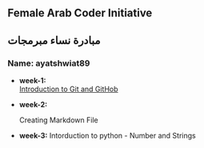 ## Female Arab Coder Initiative
## مبادرة نساء مبرمجات

### Name: ayatshwiat89

* __week-1:__    
    [Introduction to Git and GitHob](https://github.com/ayatshwiat89/Udemy-git)


* __week-2:__

    Creating Markdown File

* __week-3:__
Intorduction to python - Number and Strings
